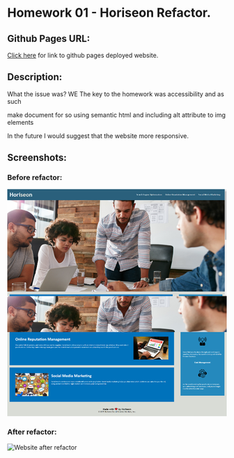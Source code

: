 # Homework 01 - Horiseon Refactor.

## Github Pages URL:

[Click here](https://soumeyah.github.io/homework_01/) for link to github pages deployed website.

## Description:

What the issue was?
WE
The key to the homework was accessibility and as such

make document for so using semantic html and including alt attribute to img elements

In the future I would suggest that the website more responsive.

## Screenshots:

### Before refactor:

![Website before refactor](./screenshots/website-before-refactor.png "Website before refactor")

### After refactor:

![Website after refactor](placeholder "Website after refactor")
